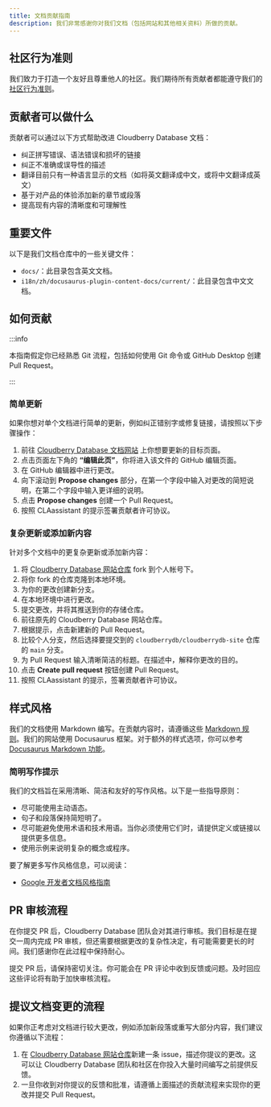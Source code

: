 ```yaml
---
title: 文档贡献指南
description: 我们非常感谢你对我们文档（包括网站和其他相关资料）所做的贡献。
---
```


## 社区行为准则

我们致力于打造一个友好且尊重他人的社区。我们期待所有贡献者都能遵守我们的[社区行为准则](../community/coc)。

## 贡献者可以做什么

贡献者可以通过以下方式帮助改进 Cloudberry Database 文档：

- 纠正拼写错误、语法错误和损坏的链接
- 纠正不准确或误导性的描述
- 翻译目前只有一种语言显示的文档（如将英文翻译成中文，或将中文翻译成英文）
- 基于对产品的体验添加新的章节或段落
- 提高现有内容的清晰度和可理解性

## 重要文件

以下是我们文档仓库中的一些关键文件：

- `docs/`：此目录包含英文文档。
- `i18n/zh/docusaurus-plugin-content-docs/current/`：此目录包含中文文档。

## 如何贡献

:::info

本指南假定你已经熟悉 Git 流程，包括如何使用 Git 命令或 GitHub Desktop 创建 Pull Request。

:::

### 简单更新

如果你想对单个文档进行简单的更新，例如纠正错别字或修复链接，请按照以下步骤操作：

1. 前往 [Cloudberry Database 文档网站](https://cloudberrydb.io/docs/) 上你想要更新的目标页面。
2. 点击页面左下角的 **“编辑此页”**，你将进入该文件的 GitHub 编辑页面。
3. 在 GitHub 编辑器中进行更改。
4. 向下滚动到 **Propose changes** 部分，在第一个字段中输入对更改的简短说明，在第二个字段中输入更详细的说明。
5. 点击 **Propose changes** 创建一个 Pull Request。
6. 按照 CLAassistant 的提示签署贡献者许可协议。

### 复杂更新或添加新内容

针对多个文档中的更复杂更新或添加新内容：

1. 将 [Cloudberry Database 网站仓库](https://github.com/cloudberrydb/cloudberrydb-site) fork 到个人帐号下。
2. 将你 fork 的仓库克隆到本地环境。
3. 为你的更改创建新分支。
4. 在本地环境中进行更改。
5. 提交更改，并将其推送到你的存储仓库。
6. 前往原先的 Cloudberry Database 网站仓库。
7. 根据提示，点击新建新的 Pull Request。
8. 比较个人分支，然后选择要提交到的 `cloudberrydb/cloudberrydb-site` 仓库的 `main` 分支。
9. 为 Pull Request 输入清晰简洁的标题。在描述中，解释你更改的目的。
10. 点击 **Create pull request** 按钮创建 Pull Request。
11. 按照 CLAassistant 的提示，签署贡献者许可协议。

## 样式风格

我们的文档使用 Markdown 编写。在贡献内容时，请遵循这些 [Markdown 规则](https://github.com/DavidAnson/markdownlint/blob/main/doc/Rules.md)。我们的网站使用 Docusaurus 框架。对于额外的样式选项，你可以参考 [Docusaurus Markdown 功能](https://docusaurus.io/docs/markdown-features)。

### 简明写作提示

我们的文档旨在采用清晰、简洁和友好的写作风格。以下是一些指导原则：

- 尽可能使用主动语态。
- 句子和段落保持简短明了。
- 尽可能避免使用术语和技术用语。当你必须使用它们时，请提供定义或链接以提供更多信息。
- 使用示例来说明复杂的概念或程序。
  
要了解更多写作风格信息，可以阅读：

- [Google 开发者文档风格指南](https://developers.google.com/style)

## PR 审核流程

在你提交 PR 后，Cloudberry Database 团队会对其进行审核。我们目标是在提交一周内完成 PR 审核，但还需要根据更改的复杂性决定，有可能需要更长的时间。我们感谢你在此过程中保持耐心。

提交 PR 后，请保持密切关注。你可能会在 PR 评论中收到反馈或问题。及时回应这些评论将有助于加快审核流程。

## 提议文档变更的流程

如果你正考虑对文档进行较大更改，例如添加新段落或重写大部分内容，我们建议你遵循以下流程：

1. 在 [Cloudberry Database 网站仓库](https://github.com/cloudberrydb/cloudberrydb-site)新建一条 issue，描述你提议的更改。这可以让 Cloudberry Database 团队和社区在你投入大量时间编写之前提供反馈。
2. 一旦你收到对你提议的反馈和批准，请遵循上面描述的贡献流程来实现你的更改并提交 Pull Request。